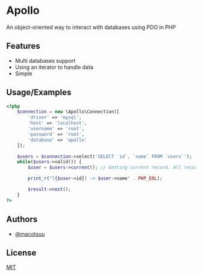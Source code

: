 
# Apollo
 An object-oriented way to interact with databases using PDO in PHP


## Features

- Multi databases support
- Using an iterator to handle data
- Simple


## Usage/Examples

```php
<?php
    $connection = new \Apollo\Connection([
        'driver' => 'mysql',
        'host' => 'localhost',
        'username' => 'root',
        'password' => 'root',
        'database' => 'apollo'
    ]);

    $users = $connection->select('SELECT `id`, `name` FROM `users`');
    while($users->valid()) {
        $user = $users->current(); // Getting current record. All records are objects!

        print_r("[{$user->id}] -> $user->name" . PHP_EOL);

        $result->next();
    }
?>
```


## Authors

- [@macotsuu](https://www.github.com/macotsuu)


## License

[MIT](LICENSE)

